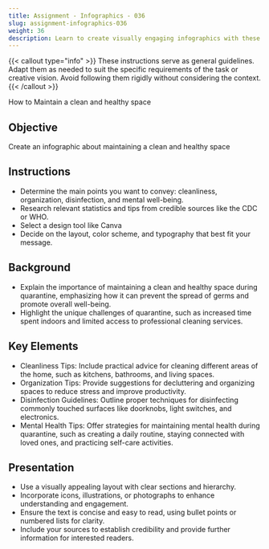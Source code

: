 ```yaml
---
title: Assignment - Infographics - 036
slug: assignment-infographics-036
weight: 36
description: Learn to create visually engaging infographics with these practical ICT assignments designed to enhance creativity, critical thinking, and digital communication skills. Perfect for mastering infographic tools and presenting complex ideas effectively.
---
```


{{< callout type="info" >}}
These instructions serve as general guidelines. Adapt them as needed to suit the specific requirements of the task or creative vision. Avoid following them rigidly without considering the context.
{{< /callout >}}


How to Maintain a clean and healthy space

## Objective

Create an infographic about maintaining a clean and healthy space

## Instructions

- Determine the main points you want to convey: cleanliness, organization, disinfection, and mental well-being.
- Research relevant statistics and tips from credible sources like the CDC or WHO.
- Select a design tool like Canva
- Decide on the layout, color scheme, and typography that best fit your message.

## Background

- Explain the importance of maintaining a clean and healthy space during quarantine, emphasizing how it can prevent the spread of germs and promote overall well-being.
- Highlight the unique challenges of quarantine, such as increased time spent indoors and limited access to professional cleaning services.

## Key Elements

- Cleanliness Tips: Include practical advice for cleaning different areas of the home, such as kitchens, bathrooms, and living spaces.
- Organization Tips: Provide suggestions for decluttering and organizing spaces to reduce stress and improve productivity.
- Disinfection Guidelines: Outline proper techniques for disinfecting commonly touched surfaces like doorknobs, light switches, and electronics.
- Mental Health Tips: Offer strategies for maintaining mental health during quarantine, such as creating a daily routine, staying connected with loved ones, and practicing self-care activities.

## Presentation

- Use a visually appealing layout with clear sections and hierarchy.
- Incorporate icons, illustrations, or photographs to enhance understanding and engagement.
- Ensure the text is concise and easy to read, using bullet points or numbered lists for clarity.
- Include your sources to establish credibility and provide further information for interested readers.


